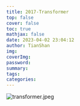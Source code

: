 ```yaml
---
title: 2017-Transformer
top: false
cover: false
toc: true
mathjax: false
date: 2023-04-02 23:04:12
author: TianShan
img:
coverImg:
password:
summary:
tags:
categories:
---
```

![transformer.jpeg](https://blog95.oss-cn-beijing.aliyuncs.com/CNN/transformer.jpeg)
